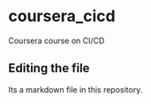 # coursera_cicd
Coursera course on CI/CD

## Editing the file

Its a markdown file in this repository.
